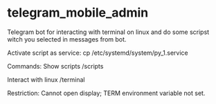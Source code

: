 # telegram_mobile_admin
Telegram bot for interacting with terminal on linux and do some scripst witch you selected in messages from bot.

Activate script as service:
cp /etc/systemd/system/py_1.service

Commands:
Show scripts
/scripts

Interact with linux
/terminal <arguments>

Restriction: Cannot open display; TERM environment variable not set.
